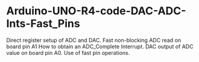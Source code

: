 # Arduino-UNO-R4-code-DAC-ADC-Ints-Fast_Pins
Direct register setup of ADC and DAC.
Fast non-blocking ADC read on board pin A1
How to obtain an ADC_Complete Interrupt.
DAC output of ADC value on board pin A0.
Use of fast pin operations.
